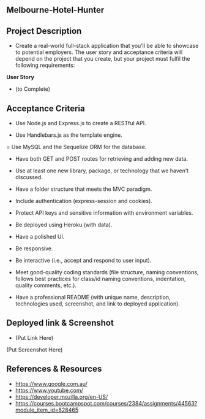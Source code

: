 Melbourne-Hotel-Hunter
-

**Project Description**
-
- Create a real-world full-stack application that you’ll be able to showcase to potential employers. The user story and acceptance criteria will depend on the project that you create, but your project must fulfil the following requirements:

**User Story**
- (to Complete)

**Acceptance Criteria**
-
- Use Node.js and Express.js to create a RESTful API.

- Use Handlebars.js as the template engine.

= Use MySQL and the Sequelize ORM for the database.

- Have both GET and POST routes for retrieving and adding new data.

- Use at least one new library, package, or technology that we haven’t discussed.

- Have a folder structure that meets the MVC paradigm.

- Include authentication (express-session and cookies).

- Protect API keys and sensitive information with environment variables.

- Be deployed using Heroku (with data).

- Have a polished UI.

- Be responsive.

- Be interactive (i.e., accept and respond to user input).

- Meet good-quality coding standards (file structure, naming conventions, follows best practices for class/id naming conventions, indentation, quality comments, etc.).

- Have a professional README (with unique name, description, technologies used, screenshot, and link to deployed application).

**Deployed link & Screenshot**
-
- (Put Link Here)

(Put Screenshot Here)


**References & Resources**
-
- https://www.google.com.au/
- https://www.youtube.com/
- https://developer.mozilla.org/en-US/
- https://courses.bootcampspot.com/courses/2384/assignments/44563?module_item_id=828465

